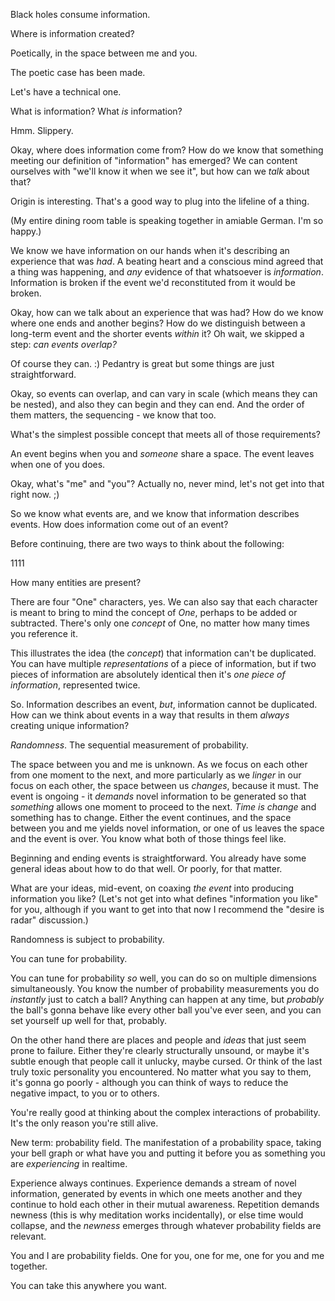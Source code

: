 Black holes consume information.

Where is information created?

Poetically, in the space between me and you.

The poetic case has been made.

Let's have a technical one.

What is information? What *is* information?

Hmm. Slippery.

Okay, where does information come from? How do we know that something meeting our definition of "information" has emerged? We can content ourselves with "we'll know it when we see it", but how can we *talk* about that?

Origin is interesting. That's a good way to plug into the lifeline of a thing.

(My entire dining room table is speaking together in amiable German. I'm so happy.)

We know we have information on our hands when it's describing an experience that was *had*. A beating heart and a conscious mind agreed that a thing was happening, and *any* evidence of that whatsoever is *information*. Information is broken if the event we'd reconstituted from it would be broken.

Okay, how can we talk about an experience that was had? How do we know where one ends and another begins? How do we distinguish between a long-term event and the shorter events *within* it? Oh wait, we skipped a step: *can events overlap?*

Of course they can. :) Pedantry is great but some things are just straightforward.

Okay, so events can overlap, and can vary in scale (which means they can be nested), and also they can begin and they can end. And the order of them matters, the sequencing - we know that too.

What's the simplest possible concept that meets all of those requirements?

An event begins when you and *someone* share a space. The event leaves when one of you does.

Okay, what's "me" and "you"? Actually no, never mind, let's not get into that right now. ;)

So we know what events are, and we know that information describes events. How does information come out of an event?

Before continuing, there are two ways to think about the following:

1111

How many entities are present?

There are four "One" characters, yes. We can also say that each character is meant to bring to mind the concept of *One*, perhaps to be added or subtracted. There's only one *concept* of One, no matter how many times you reference it.

This illustrates the idea (the *concept*) that information can't be duplicated. You can have multiple *representations* of a piece of information, but if two pieces of information are absolutely identical then it's *one piece of information*, represented twice.

So. Information describes an event, *but*, information cannot be duplicated. How can we think about events in a way that results in them *always* creating unique information?

*Randomness*. The sequential measurement of probability.

The space between you and me is unknown. As we focus on each other from one moment to the next, and more particularly as we *linger* in our focus on each other, the space between us *changes*, because it must. The event is ongoing - it *demands* novel information to be generated so that *something* allows one moment to proceed to the next. *Time is change* and something has to change. Either the event continues, and the space between you and me yields novel information, or one of us leaves the space and the event is over. You know what both of those things feel like.

Beginning and ending events is straightforward. You already have some general ideas about how to do that well. Or poorly, for that matter.

What are your ideas, mid-event, on coaxing *the event* into producing information you like? (Let's not get into what defines "information you like" for you, although if you want to get into that now I recommend the "desire is radar" discussion.)

Randomness is subject to probability.

You can tune for probability.

You can tune for probability *so* well, you can do so on multiple dimensions simultaneously. You know the number of probability measurements you do *instantly* just to catch a ball? Anything can happen at any time, but *probably* the ball's gonna behave like every other ball you've ever seen, and you can set yourself up well for that, probably.

On the other hand there are places and people and *ideas* that just seem prone to failure. Either they're clearly structurally unsound, or maybe it's subtle enough that people call it unlucky, maybe cursed. Or think of the last truly toxic personality you encountered. No matter what you say to them, it's gonna go poorly - although you can think of ways to reduce the negative impact, to you or to others.

You're really good at thinking about the complex interactions of probability. It's the only reason you're still alive.

New term: probability field. The manifestation of a probability space, taking your bell graph or what have you and putting it before you as something you are *experiencing* in realtime.

Experience always continues. Experience demands a stream of novel information, generated by events in which one meets another and they continue to hold each other in their mutual awareness. Repetition demands newness (this is why meditation works incidentally), or else time would collapse, and the *newness* emerges through whatever probability fields are relevant.

You and I are probability fields. One for you, one for me, one for you and me together.

You can take this anywhere you want.
